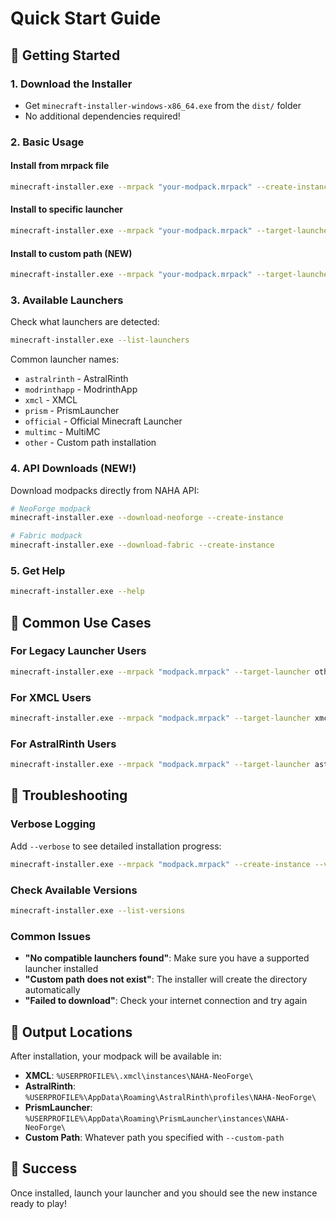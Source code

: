 # Quick Start Guide

## 🚀 Getting Started

### 1. Download the Installer

- Get `minecraft-installer-windows-x86_64.exe` from the `dist/` folder
- No additional dependencies required!

### 2. Basic Usage

#### Install from mrpack file

```bash
minecraft-installer.exe --mrpack "your-modpack.mrpack" --create-instance
```

#### Install to specific launcher

```bash
minecraft-installer.exe --mrpack "your-modpack.mrpack" --target-launcher xmcl --create-instance
```

#### Install to custom path (NEW)

```bash
minecraft-installer.exe --mrpack "your-modpack.mrpack" --target-launcher other --custom-path "C:\Games\Minecraft" --create-instance
```

### 3. Available Launchers

Check what launchers are detected:

```bash
minecraft-installer.exe --list-launchers
```

Common launcher names:

- `astralrinth` - AstralRinth
- `modrinthapp` - ModrinthApp
- `xmcl` - XMCL
- `prism` - PrismLauncher
- `official` - Official Minecraft Launcher
- `multimc` - MultiMC
- `other` - Custom path installation

### 4. API Downloads (NEW!)

Download modpacks directly from NAHA API:

```bash
# NeoForge modpack
minecraft-installer.exe --download-neoforge --create-instance

# Fabric modpack
minecraft-installer.exe --download-fabric --create-instance
```

### 5. Get Help

```bash
minecraft-installer.exe --help
```

## 🎯 Common Use Cases

### For Legacy Launcher Users

```bash
minecraft-installer.exe --mrpack "modpack.mrpack" --target-launcher other --custom-path "C:\Users\%USERNAME%\AppData\Roaming\.minecraft" --create-instance
```

### For XMCL Users

```bash
minecraft-installer.exe --mrpack "modpack.mrpack" --target-launcher xmcl --create-instance
```

### For AstralRinth Users

```bash
minecraft-installer.exe --mrpack "modpack.mrpack" --target-launcher astralrinth --create-instance
```

## 🔧 Troubleshooting

### Verbose Logging

Add `--verbose` to see detailed installation progress:

```bash
minecraft-installer.exe --mrpack "modpack.mrpack" --create-instance --verbose
```

### Check Available Versions

```bash
minecraft-installer.exe --list-versions
```

### Common Issues

- **"No compatible launchers found"**: Make sure you have a supported launcher installed
- **"Custom path does not exist"**: The installer will create the directory automatically
- **"Failed to download"**: Check your internet connection and try again

## 📁 Output Locations

After installation, your modpack will be available in:

- **XMCL**: `%USERPROFILE%\.xmcl\instances\NAHA-NeoForge\`
- **AstralRinth**: `%USERPROFILE%\AppData\Roaming\AstralRinth\profiles\NAHA-NeoForge\`
- **PrismLauncher**: `%USERPROFILE%\AppData\Roaming\PrismLauncher\instances\NAHA-NeoForge\`
- **Custom Path**: Whatever path you specified with `--custom-path`

## 🎉 Success

Once installed, launch your launcher and you should see the new instance ready to play!
